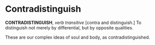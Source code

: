 # Contradistinguish

**CONTRADISTINGUISH**, _verb transitive_ \[contra and distinguish.\] To distinguish not merely by differential, but by opposite qualities.

These are our complex ideas of soul and body, as contradistinguished.